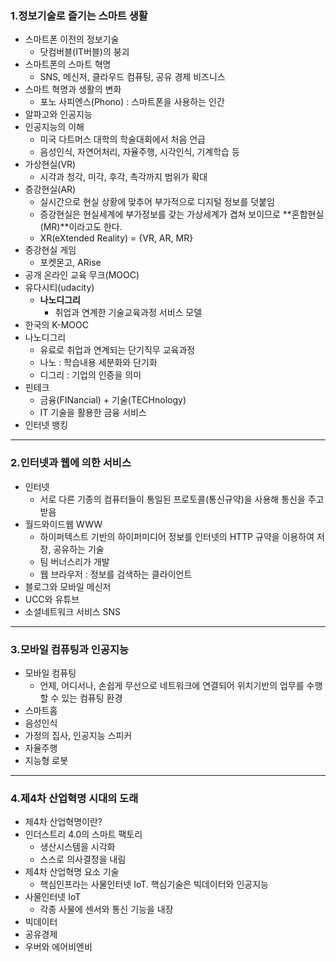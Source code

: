 ### 1.정보기술로 즐기는 스마트 생활

- 스마트폰 이전의 정보기술
  - 닷컴버블(IT버블)의 붕괴
- 스마트폰의 스마트 혁명
  - SNS, 메신저, 클라우드 컴퓨팅, 공유 경제 비즈니스
- 스마트 혁명과 생활의 변화
  - 포노 사피엔스(Phono) : 스마트폰을 사용하는 인간
- 알파고와 인공지능
- 인공지능의 이해
  - 미국 다트머스 대학의 학술대회에서 처음 언급
  - 음성인식, 자연어처리, 자율주행, 시각인식, 기계학습 등
- 가상현실(VR)
  - 시각과 청각, 미각, 후각, 촉각까지 범위가 확대
- 증강현실(AR)
  - 실시간으로 현실 상황에 맞추어 부가적으로 디지털 정보를 덧붙임
  - 증강현실은 현실세계에 부가정보를 갖는 가상세계가 겹쳐 보이므로 **혼합현실(MR)**이라고도 한다.
  - XR(eXtended Reality) = {VR, AR, MR}
- 증강현실 게임
  - 포켓몬고, ARise
- 공개 온라인 교육 무크(MOOC)
- 유다시티(udacity)
  - **나노디그리**
    - 취업과 연계한 기술교육과정 서비스 모델
- 한국의 K-MOOC
- 나노디그리
  - 유료로 취업과 연계되는 단기직무 교육과정
  - 나노 : 학습내용 세분화와 단기화
  - 디그리 : 기업의 인증을 의미
- 핀테크
  - 금융(FINancial) + 기술(TECHnology)
  - IT 기술을 활용한 금융 서비스
- 인터넷 뱅킹

<hr>

### 2.인터넷과 웹에 의한 서비스

- 인터넷
  - 서로 다른 기종의 컴퓨터들이 통일된 프로토콜(통신규약)을 사용해 통신을 주고 받음
- 월드와이드웹 WWW
  - 하이퍼텍스트 기반의 하이퍼미디어 정보를 인터넷의 HTTP 규약을 이용하여 저장, 공유하는 기술
  - 팀 버너스리가 개발
  - 웹 브라우저 : 정보를 검색하는 클라이언트
- 블로그와 모바일 메신저
- UCC와 유튜브
- 소셜네트워크 서비스 SNS

<hr>

### 3.모바일 컴퓨팅과 인공지능

- 모바일 컴퓨팅
  - 언제, 어디서나, 손쉽게 무선으로 네트워크에 연결되어 위치기반의 업무를 수행할 수 있는 컴퓨팅 환경
- 스마트홈
- 음성인식
- 가정의 집사, 인공지능 스피커
- 자율주행
- 지능형 로봇

<hr>

### 4.제4차 산업혁명 시대의 도래

- 제4차 산업혁명이란?
- 인더스트리 4.0의 스마트 팩토리
  - 생산시스템을 시각화
  - 스스로 의사결정을 내림
- 제4차 산업혁명 요소 기술
  - 핵심인프라는 사물인터넷 IoT. 핵심기술은 빅데이터와 인공지능
- 사물인터넷 IoT
  - 각종 사물에 센서와 통신 기능을 내장
- 빅데이터
- 공유경제
- 우버와 에어비엔비
